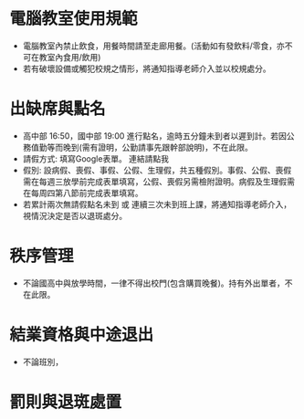 # 電腦教室使用規範
- 電腦教室內禁止飲食，用餐時間請至走廊用餐。(活動如有發飲料/零食，亦不可在教室內食用/飲用)
- 若有破壞設備或觸犯校規之情形，將通知指導老師介入並以校規處分。

# 出缺席與點名
- 高中部 16:50，國中部 19:00 進行點名，逾時五分鐘未到者以遲到計。若因公務值勤等而晚到(需有證明，公勤請事先跟幹部說明)，不在此限。
- 請假方式: 填寫Google表單。 連結請點我
- 假別: 設病假、喪假、事假、公假、生理假，共五種假別。事假、公假、喪假需在每週三放學前完成表單填寫，公假、喪假另需檢附證明。病假及生理假需在每周四第八節前完成表單填寫。
- 若累計兩次無請假點名未到 或 連續三次未到班上課，將通知指導老師介入，視情況決定是否以退斑處分。

# 秩序管理
- 不論國高中與放學時間，一律不得出校門(包含購買晚餐)。持有外出單者，不在此限。

# 結業資格與中途退出
- 不論班別，

# 罰則與退斑處置

